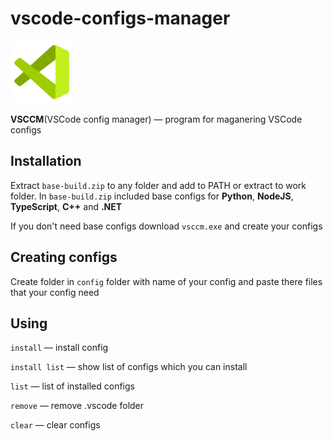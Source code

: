 # vscode-configs-manager

<img src="icon.png" width="100">

**VSCCM**(VSCode config manager) — program for maganering VSCode configs

## Installation

Extract `base-build.zip` to any folder and add to PATH or extract to work folder. In `base-build.zip` included base configs for **Python**, **NodeJS**, **TypeScript**, **C++** and **.NET**

If you don't need base configs download `vsccm.exe` and create your configs

## Creating configs

Create folder in `config` folder with name of your config and paste there files that your config need

## Using

`install` — install config

`install list` — show list of configs which you can install

`list` — list of installed configs

`remove` — remove .vscode folder

`clear` — clear configs
